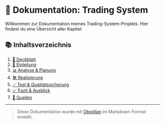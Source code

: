 # 📘 Dokumentation: Trading System

Willkommen zur Dokumentation meines Trading-System-Projekts. Hier findest du eine Übersicht aller Kapitel:

## 📚 Inhaltsverzeichnis

1. [📄 Deckblatt](01_Deckblatt.md)    
2. [📘 Einleitung](02_Einleitung.md)  
3. [📊 Analyse & Planung](03_Analyse&Planung.md)  
4. [🛠️ Realisierung](04_Realisierung.md)  
5. [✅ Test & Qualitätssicherung](05_Test&Qualitätssicherung.md)  
6. [📈 Fazit & Ausblick](06_Fazit&Ausblick.md)  
7. [🔗 Quellen](07_Quellen.md)  

---

> Diese Dokumentation wurde mit [Obsidian](https://obsidian.md) im Markdown-Format erstellt.
